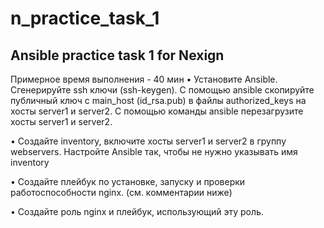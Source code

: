 # n_practice_task_1
Ansible practice task 1 for Nexign
----------------------------------
Примерное время выполнения - 40 мин
• Установите Ansible. Сгенерируйте ssh ключи (ssh-keygen). С 
помощью ansible скопируйте публичный ключ с main_host (id_rsa.pub) в файлы 
authorized_keys на хосты server1 и server2. С помощью команды ansible 
перезагрузите хосты server1 и server2.

• Создайте inventory, включите хосты server1 и server2 в группу webservers. 
Настройте Ansible так, чтобы не нужно указывать имя inventory

• Создайте плейбук по установке, запуску и проверки работоспособности 
nginx. (см. комментарии ниже)

• Создайте роль nginx и плейбук, использующий эту роль.
